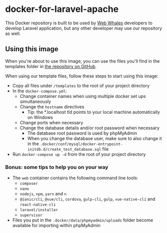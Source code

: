 # docker-for-laravel-apache

This Docker repository is built to be used by [Web Whales](https://webwhales.nl) developers to develop Laravel application, but any other developer may use our repository as well.


## Using this image

When you're about to use this image, you can use the files you'll find in the templates folder in [the repository on GitHub](https://github.com/WebWhales/docker-for-laravel-apache).

When using our template files, follow these steps to start using this image:
* Copy all files under `/templates` to the root of your project directory
* In the `docker-compose.yml`:
  * Change container names when using multiple docker set ups simultaneously
  * Change the `hostname` directives
    * Tip: the *.localhost tld points to your local machine automatically on Windows
  * Change ports when necessary
  * Change the database details and/or root password when necessary
    * The database root password is used by phpMyAdmin
    * When you change the database user, make sure to also change it in the `.docker/conf/mysql/docker-entrypoint-initdb.d/create_test_database.sql` file
* Run `docker-compose up -d` from the root of your project directory


### Bonus: some tips to help you on your way

* The `web` container contains the following command line tools:
  * `composer`
  * `nano`
  * `nodejs`, `npm`, `yarn` and `n`
  * `@ionic/cli`, `@vue/cli`, `cordova`, `gulp-cli`, `gulp`, `vue-native-cli` and `react-native-cli`
  * `laravel/installer`
  * `supervisor`
* Files you put in the `.docker/data/phpmyadmin/uploads` folder become available for importing within phpMyAdmin